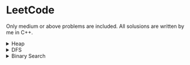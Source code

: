 # LeetCode
Only medium or above problems are included. All solusions are written by me in C++. 
<details>
  <summary>Heap</summary>
  <ul style="list-style-type:none;">
<li>:red_circle: <a href="https://github.com/ge-wu/LeetCode/blob/main/Heap/0023.Merge_k_Sorted_Lists.cpp">23. Merge k Sorted Lists</a> </li>
<li>:full_moon:  <a href="https://github.com/ge-wu/LeetCode/blob/main/Heap/0215.Kth_Largest_Element_in_an_Array.cpp">215. Kth Largest Element in an Array </a> </li>
<li>:full_moon:  <a href="https://github.com/ge-wu/LeetCode/blob/main/Heap/0313.Super_Ugly_Number.cpp">313. Super Ugly Number</a> </li>
<li>:full_moon:  <a href="https://github.com/ge-wu/LeetCode/blob/main/Heap/0347.Top_K_Frequent_Elements.cpp">347. Top K Frequent Elements</a> </li>
<li>:full_moon:  <a href="https://github.com/ge-wu/LeetCode/blob/main/Heap/0373.Find_K_Pairs_with_Smallest_Sums.cpp">373. Find K Pairs with Smallest Sums</a> </li>
<li>:full_moon:  <a href="https://github.com/ge-wu/LeetCode/blob/main/Heap/0451.Sort_Characters_By_Frequency.cpp">  451. Sort Characters By Frequency</a></li>
<li>:red_circle: <a href="https://github.com/ge-wu/LeetCode/blob/main/Heap/0502.IPO.cpp">502. IPO</a> </li>
<li>:full_moon:  <a href="https://github.com/ge-wu/LeetCode/blob/main/Heap/0973.K_Closest_Points_to_Origin.cpp"> 973. K Closest Points to Origin</a></li>
<li>:full_moon:  <a href="https://github.com/ge-wu/LeetCode/blob/main/Heap/1054.Distant_Barcodes.cpp"> 1054. Distant Barcodes</a></li>
<li>:full_moon:  <a href="https://github.com/ge-wu/LeetCode/blob/main/Heap/1792.Maximum_Average_Pass_Ratio.cpp"> 1792. Maximum Average Pass Ratio</a></li>
<li>:full_moon:  <a href="https://github.com/ge-wu/LeetCode/blob/main/Heap/1801.Number_of_Orders_in_the_Backlog.cpp">1801. Number of Orders in the Backlog</a> </li>
  </ul>
</details>

<details>
  <summary>DFS</summary>
  <ul style="list-style-type:none;">
    <li>🔴 <a href="https://github.com/ge-wu/LeetCode/blob/main/DFS/0037.Sudoku_Solver.cpp"> 37. Sudoku Solver </a> </li>
    <li>:full_moon: <a href="https://github.com/ge-wu/LeetCode/blob/main/DFS/0417.Pacific_Atlantic_Water_Flow.cpp"> 417. Pacific Atlantic Water Flow </a> </li>
    <li>:full_moon: <a href="https://github.com/ge-wu/LeetCode/blob/main/DFS/0841.Keys_and_Rooms.cpp"> 841. Keys and Rooms </a> </li>
    <li>:full_moon: <a href="https://github.com/ge-wu/LeetCode/blob/main/DFS/1302.Deepest_Leaves_Sum.cpp"> 1302. Deepest Leaves Sum </a> </li>
    <li>:full_moon: <a href="https://github.com/ge-wu/LeetCode/blob/main/DFS/1530.Number_of_Good_Leaf_Nodes_Pairs.cpp"> 1530. Number of Good Leaf Nodes Pairs </a> </li>
    <li>:full_moon: <a href="https://github.com/ge-wu/LeetCode/blob/main/DFS/1774.Closest_Dessert_Cost.cpp"> 1774. Closest Dessert Cost </a> </li>
    <li>:full_moon: <a href="https://github.com/ge-wu/LeetCode/blob/main/DFS/1786.Number_of_Restricted_Paths_From_First_to_Last_Node.cpp"> 1786. Number of Restricted Paths From First to Last Node </a> </li>
 </ul>
</details>

<details>
  <summary>Binary Search</summary>
  <ul>
    <li><a href=https://github.com/ge-wu/LeetCode/blob/main/Binary_Search/0034.Find_First_and_Last_Position_of_Element_in_Sorted_Array.cpp> 34. Find First and Last Position of Element in Sorted Array</a></li>
<li><a href=https://github.com/ge-wu/LeetCode/blob/main/Binary_Search/0475.Heaters.cpp> 475. Heaters</a></li>
<li><a href=https://github.com/ge-wu/LeetCode/blob/main/Binary_Search/0875.Koko_Eating_Bananas.cpp> 875. Koko Eating Bananas</a></li>
<li><a href=https://github.com/ge-wu/LeetCode/blob/main/Binary_Search/0911.Online_Election.cpp> 911. Online Election</a></li>
<li><a href=https://github.com/ge-wu/LeetCode/blob/main/Binary_Search/1760.Minimum_Limit_of_Balls_in_a_Bag.cpp> 1760. Minimum Limit of Balls in a Bag</a></li>

 </ul>
</details>

